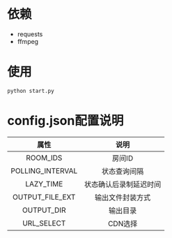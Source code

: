# 依赖
* requests
* ffmpeg

# 使用
`python start.py`

# config.json配置说明

| 属性 | 说明 |
| :----: | :----:|
| ROOM_IDS | 房间ID |
| POLLING_INTERVAL | 状态查询间隔 |
| LAZY_TIME | 状态确认后录制延迟时间 |
| OUTPUT_FILE_EXT | 输出文件封装方式 |
| OUTPUT_DIR | 输出目录 |
| URL_SELECT | CDN选择 |